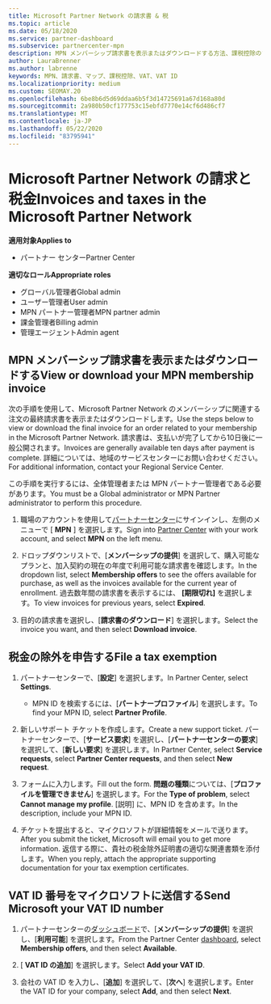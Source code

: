 ```yaml
---
title: Microsoft Partner Network の請求書 & 税
ms.topic: article
ms.date: 05/18/2020
ms.service: partner-dashboard
ms.subservice: partnercenter-mpn
description: MPN メンバーシップ請求書を表示またはダウンロードする方法、課税控除のファイル方法、および Microsoft の VAT ID 番号を送信する方法について説明します。
author: LauraBrenner
ms.author: labrenne
keywords: MPN、請求書、マップ、課税控除、VAT、VAT ID
ms.localizationpriority: medium
ms.custom: SEOMAY.20
ms.openlocfilehash: 6be8b6d5d69ddaa6b5f3d14725691a67d168a80d
ms.sourcegitcommit: 2a980b50cf177753c15ebfd7770e14cf6d486cf7
ms.translationtype: MT
ms.contentlocale: ja-JP
ms.lasthandoff: 05/22/2020
ms.locfileid: "83795941"
---
```

# <a name="invoices-and-taxes-in-the-microsoft-partner-network"></a><span data-ttu-id="71ac0-104">Microsoft Partner Network の請求と税金</span><span class="sxs-lookup"><span data-stu-id="71ac0-104">Invoices and taxes in the Microsoft Partner Network</span></span>

<span data-ttu-id="71ac0-105">**適用対象**</span><span class="sxs-lookup"><span data-stu-id="71ac0-105">**Applies to**</span></span>

- <span data-ttu-id="71ac0-106">パートナー センター</span><span class="sxs-lookup"><span data-stu-id="71ac0-106">Partner Center</span></span>

<span data-ttu-id="71ac0-107">**適切なロール**</span><span class="sxs-lookup"><span data-stu-id="71ac0-107">**Appropriate roles**</span></span>

- <span data-ttu-id="71ac0-108">グローバル管理者</span><span class="sxs-lookup"><span data-stu-id="71ac0-108">Global admin</span></span>
- <span data-ttu-id="71ac0-109">ユーザー管理者</span><span class="sxs-lookup"><span data-stu-id="71ac0-109">User admin</span></span>
- <span data-ttu-id="71ac0-110">MPN パートナー管理者</span><span class="sxs-lookup"><span data-stu-id="71ac0-110">MPN partner admin</span></span>
- <span data-ttu-id="71ac0-111">課金管理者</span><span class="sxs-lookup"><span data-stu-id="71ac0-111">Billing admin</span></span>
- <span data-ttu-id="71ac0-112">管理エージェント</span><span class="sxs-lookup"><span data-stu-id="71ac0-112">Admin agent</span></span>

## <a name="view-or-download-your-mpn-membership-invoice"></a><span data-ttu-id="71ac0-113">MPN メンバーシップ請求書を表示またはダウンロードする</span><span class="sxs-lookup"><span data-stu-id="71ac0-113">View or download your MPN membership invoice</span></span>

<span data-ttu-id="71ac0-114">次の手順を使用して、Microsoft Partner Network のメンバーシップに関連する注文の最終請求書を表示またはダウンロードします。</span><span class="sxs-lookup"><span data-stu-id="71ac0-114">Use the steps below to view or download the final invoice for an order related to your membership in the Microsoft Partner Network.</span></span> <span data-ttu-id="71ac0-115">請求書は、支払いが完了してから10日後に一般公開されます。</span><span class="sxs-lookup"><span data-stu-id="71ac0-115">Invoices are generally available ten days after payment is complete.</span></span> <span data-ttu-id="71ac0-116">詳細については、地域のサービスセンターにお問い合わせください。</span><span class="sxs-lookup"><span data-stu-id="71ac0-116">For additional information, contact your Regional Service Center.</span></span>  

<span data-ttu-id="71ac0-117">この手順を実行するには、全体管理者または MPN パートナー管理者である必要があります。</span><span class="sxs-lookup"><span data-stu-id="71ac0-117">You must be a Global administrator or MPN Partner administrator to perform this procedure.</span></span> 

1.  <span data-ttu-id="71ac0-118">職場のアカウントを使用して[パートナーセンター](https://partner.microsoft.com/dashboard/home)にサインインし、左側のメニューで [ **MPN** ] を選択します。</span><span class="sxs-lookup"><span data-stu-id="71ac0-118">Sign into [Partner Center](https://partner.microsoft.com/dashboard/home) with your work account, and select **MPN** on the left menu.</span></span>

4.  <span data-ttu-id="71ac0-119">ドロップダウンリストで、[**メンバーシップの提供**] を選択して、購入可能なプランと、加入契約の現在の年度で利用可能な請求書を確認します。</span><span class="sxs-lookup"><span data-stu-id="71ac0-119">In the dropdown list, select **Membership offers** to see the offers available for purchase, as well as the invoices available for the current year of enrollment.</span></span> <span data-ttu-id="71ac0-120">過去数年間の請求書を表示するには、 **[期限切れ]** を選択します。</span><span class="sxs-lookup"><span data-stu-id="71ac0-120">To view invoices for previous years, select **Expired**.</span></span>

6.  <span data-ttu-id="71ac0-121">目的の請求書を選択し、[**請求書のダウンロード**] を選択します。</span><span class="sxs-lookup"><span data-stu-id="71ac0-121">Select the invoice you want, and then select **Download invoice**.</span></span> 

## <a name="file-a-tax-exemption"></a><span data-ttu-id="71ac0-122">税金の除外を申告する</span><span class="sxs-lookup"><span data-stu-id="71ac0-122">File a tax exemption</span></span>

1.  <span data-ttu-id="71ac0-123">パートナーセンターで、[**設定**] を選択します。</span><span class="sxs-lookup"><span data-stu-id="71ac0-123">In Partner Center, select **Settings**.</span></span>
    - <span data-ttu-id="71ac0-124">MPN ID を検索するには、[**パートナープロファイル**] を選択します。</span><span class="sxs-lookup"><span data-stu-id="71ac0-124">To find your MPN ID, select **Partner Profile**.</span></span>

2.  <span data-ttu-id="71ac0-125">新しいサポート チケットを作成します。</span><span class="sxs-lookup"><span data-stu-id="71ac0-125">Create a new support ticket.</span></span> <span data-ttu-id="71ac0-126">パートナーセンターで、[**サービス要求**] を選択し、[**パートナーセンターの要求**] を選択して、[**新しい要求**] を選択します。</span><span class="sxs-lookup"><span data-stu-id="71ac0-126">In Partner Center, select **Service requests**, select **Partner Center requests**, and then select **New request**.</span></span>

3.  <span data-ttu-id="71ac0-127">フォームに入力します。</span><span class="sxs-lookup"><span data-stu-id="71ac0-127">Fill out the form.</span></span> <span data-ttu-id="71ac0-128">**問題の種類**については、[**プロファイルを管理できません**] を選択します。</span><span class="sxs-lookup"><span data-stu-id="71ac0-128">For the **Type of problem**, select **Cannot manage my profile**.</span></span> <span data-ttu-id="71ac0-129">[説明] に、MPN ID を含めます。</span><span class="sxs-lookup"><span data-stu-id="71ac0-129">In the description, include your MPN ID.</span></span>

4.  <span data-ttu-id="71ac0-130">チケットを提出すると、マイクロソフトが詳細情報をメールで送ります。</span><span class="sxs-lookup"><span data-stu-id="71ac0-130">After you submit the ticket, Microsoft will email you to get more information.</span></span> <span data-ttu-id="71ac0-131">返信する際に、貴社の税金除外証明書の適切な関連書類を添付します。</span><span class="sxs-lookup"><span data-stu-id="71ac0-131">When you reply, attach the appropriate supporting documentation for your tax exemption certificates.</span></span>

## <a name="send-microsoft-your-vat-id-number"></a><span data-ttu-id="71ac0-132">VAT ID 番号をマイクロソフトに送信する</span><span class="sxs-lookup"><span data-stu-id="71ac0-132">Send Microsoft your VAT ID number</span></span>

1.  <span data-ttu-id="71ac0-133">パートナーセンターの[ダッシュボード](https://partner.microsoft.com/dashboard/home)で、[**メンバーシップの提供**] を選択し、[**利用可能**] を選択します。</span><span class="sxs-lookup"><span data-stu-id="71ac0-133">From the Partner Center [dashboard](https://partner.microsoft.com/dashboard/home), select **Membership offers**, and then select **Available**.</span></span> 

2.  <span data-ttu-id="71ac0-134">[ **VAT ID の追加**] を選択します。</span><span class="sxs-lookup"><span data-stu-id="71ac0-134">Select **Add your VAT ID**.</span></span> 

3.  <span data-ttu-id="71ac0-135">会社の VAT ID を入力し、[**追加**] を選択して、[**次へ**] を選択します。</span><span class="sxs-lookup"><span data-stu-id="71ac0-135">Enter the VAT ID for your company, select **Add**, and then select **Next**.</span></span> 

